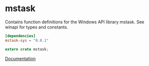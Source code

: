 # mstask #
Contains function definitions for the Windows API library mstask. See winapi for types and constants.

```toml
[dependencies]
mstask-sys = "0.0.1"
```

```rust
extern crate mstask;
```

[Documentation](https://retep998.github.io/doc/mstask/)

